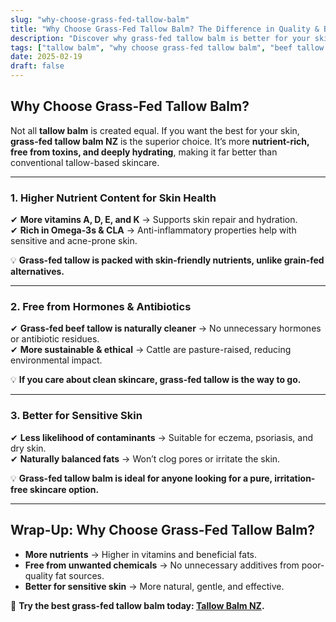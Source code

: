 ```yaml
---
slug: "why-choose-grass-fed-tallow-balm"
title: "Why Choose Grass-Fed Tallow Balm? The Difference in Quality & Benefits"
description: "Discover why grass-fed tallow balm is better for your skin. Learn how grass-fed beef tallow provides superior nutrients, purity, and hydration."
tags: ["tallow balm", "why choose grass-fed tallow balm", "beef tallow for skin NZ"]
date: 2025-02-19
draft: false
---
```


## Why Choose Grass-Fed Tallow Balm?  

Not all **tallow balm** is created equal. If you want the best for your skin, **grass-fed tallow balm NZ** is the superior choice. It’s more **nutrient-rich, free from toxins, and deeply hydrating**, making it far better than conventional tallow-based skincare.  

---

### **1. Higher Nutrient Content for Skin Health**  

✔ **More vitamins A, D, E, and K** → Supports skin repair and hydration.  
✔ **Rich in Omega-3s & CLA** → Anti-inflammatory properties help with sensitive and acne-prone skin.  

💡 **Grass-fed tallow is packed with skin-friendly nutrients, unlike grain-fed alternatives.**  

---

### **2. Free from Hormones & Antibiotics**  

✔ **Grass-fed beef tallow is naturally cleaner** → No unnecessary hormones or antibiotic residues.  
✔ **More sustainable & ethical** → Cattle are pasture-raised, reducing environmental impact.  

💡 **If you care about clean skincare, grass-fed tallow is the way to go.**  

---

### **3. Better for Sensitive Skin**  

✔ **Less likelihood of contaminants** → Suitable for eczema, psoriasis, and dry skin.  
✔ **Naturally balanced fats** → Won’t clog pores or irritate the skin.  

💡 **Grass-fed tallow balm is ideal for anyone looking for a pure, irritation-free skincare option.**  

---

## **Wrap-Up: Why Choose Grass-Fed Tallow Balm?**  

- **More nutrients** → Higher in vitamins and beneficial fats.  
- **Free from unwanted chemicals** → No unnecessary additives from poor-quality fat sources.  
- **Better for sensitive skin** → More natural, gentle, and effective.  

🔗 **Try the best grass-fed tallow balm today: [Tallow Balm NZ](https://primalpantry.co.nz/shop/products/tallow-skin/).**
